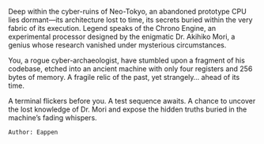Deep within the cyber-ruins of Neo-Tokyo, an abandoned prototype CPU lies dormant—its architecture lost to time, its secrets buried within the very fabric of its execution. Legend speaks of the Chrono Engine, an experimental processor designed by the enigmatic Dr. Akihiko Mori, a genius whose research vanished under mysterious circumstances.

You, a rogue cyber-archaeologist, have stumbled upon a fragment of his codebase, etched into an ancient machine with only four registers and 256 bytes of memory. A fragile relic of the past, yet strangely… ahead of its time.

A terminal flickers before you. A test sequence awaits. A chance to uncover the lost knowledge of Dr. Mori and expose the hidden truths buried in the machine’s fading whispers.

    Author: Eappen
